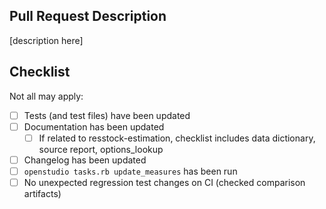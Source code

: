 ## Pull Request Description

[description here]

## Checklist

Not all may apply:

- [ ] Tests (and test files) have been updated
- [ ] Documentation has been updated
  - [ ] If related to resstock-estimation, checklist includes data dictionary, source report, options_lookup
- [ ] Changelog has been updated
- [ ] `openstudio tasks.rb update_measures` has been run
- [ ] No unexpected regression test changes on CI (checked comparison artifacts)
